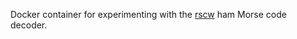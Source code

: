 Docker container for experimenting with the [rscw](http://wwwhome.ewi.utwente.nl/~ptdeboer/ham/rscw/) ham Morse code decoder.
